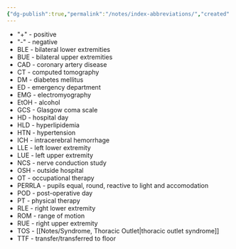 ```yaml
---
{"dg-publish":true,"permalink":"/notes/index-abbreviations/","created":"2023-05-12T22:05:52.000-05:00","updated":"2023-05-23T21:26:27.729-05:00"}
---
```



- "+" - positive
- "-" - negative
- BLE - bilateral lower extremities
- BUE - bilateral upper extremities
- CAD - coronary artery disease
- CT - computed tomography
- DM - diabetes mellitus
- ED - emergency department
- EMG - electromyography
- EtOH - alcohol
- GCS - Glasgow coma scale
- HD - hospital day
- HLD - hyperlipidemia
- HTN - hypertension
- ICH - intracerebral hemorrhage
- LLE - left lower extremity
- LUE - left upper extremity
- NCS - nerve conduction study
- OSH - outside hospital
- OT - occupational therapy
- PERRLA - pupils equal, round, reactive to light and accomodation
- POD - post-operative day
- PT - physical therapy
- RLE - right lower extremity
- ROM - range of motion
- RUE - right upper extremity
- TOS - [[Notes/Syndrome, Thoracic Outlet\|thoracic outlet syndrome]]
- TTF - transfer/transferred to floor
